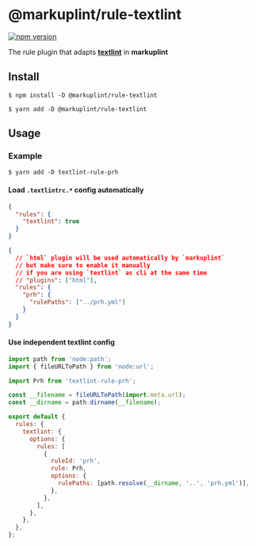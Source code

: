 # @markuplint/rule-textlint

[![npm version](https://badge.fury.io/js/%40markuplint%2Frule-textlint.svg)](https://www.npmjs.com/package/@markuplint/rule-textlint)

The rule plugin that adapts [**textlint**](https://github.com/textlint/textlint) in **markuplint**

## Install

```shell
$ npm install -D @markuplint/rule-textlint

$ yarn add -D @markuplint/rule-textlint
```

## Usage

### Example

```shell
$ yarn add -D textlint-rule-prh
```

#### Load `.textlintrc.*` config automatically

```json .markuplintrc
{
  "rules": {
    "textlint": true
  }
}
```

```json .textlintrc
{
  // `html` plugin will be used automatically by `markuplint`
  // but make sure to enable it manually
  // if you are using `textlint` as cli at the same time
  // "plugins": ["html"],
  "rules": {
    "prh": {
      "rulePaths": ["../prh.yml"]
    }
  }
}
```

#### Use independent textlint config

```js markuplint.config.js
import path from 'node:path';
import { fileURLToPath } from 'node:url';

import Prh from 'textlint-rule-prh';

const __filename = fileURLToPath(import.meta.url);
const __dirname = path.dirname(__filename);

export default {
  rules: {
    textlint: {
      options: {
        rules: [
          {
            ruleId: 'prh',
            rule: Prh,
            options: {
              rulePaths: [path.resolve(__dirname, '..', 'prh.yml')],
            },
          },
        ],
      },
    },
  },
};
```
